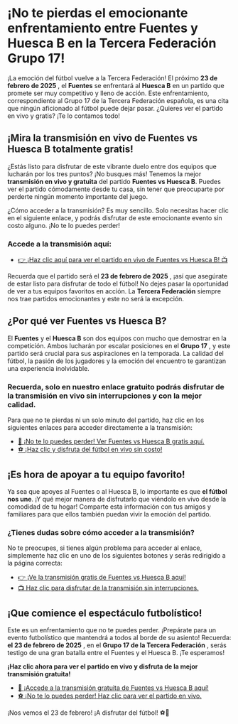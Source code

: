 # ¡No te pierdas el emocionante enfrentamiento entre Fuentes y Huesca B en la Tercera Federación Grupo 17!

¡La emoción del fútbol vuelve a la Tercera Federación! El próximo **23 de febrero de 2025** , el **Fuentes** se enfrentará al **Huesca B** en un partido que promete ser muy competitivo y lleno de acción. Este enfrentamiento, correspondiente al Grupo 17 de la Tercera Federación española, es una cita que ningún aficionado al fútbol puede dejar pasar. ¿Quieres ver el partido en vivo y gratis? ¡Te lo contamos todo!

## ¡Mira la transmisión en vivo de Fuentes vs Huesca B totalmente gratis!

¿Estás listo para disfrutar de este vibrante duelo entre dos equipos que lucharán por los tres puntos? ¡No busques más! Tenemos la mejor **transmisión en vivo y gratuita** del partido **Fuentes vs Huesca B**. Puedes ver el partido cómodamente desde tu casa, sin tener que preocuparte por perderte ningún momento importante del juego.

¿Cómo acceder a la transmisión? Es muy sencillo. Solo necesitas hacer clic en el siguiente enlace, y podrás disfrutar de este emocionante evento sin costo alguno. ¡No te lo puedes perder!

### Accede a la transmisión aquí:

- [👉 ¡Haz clic aquí para ver el partido en vivo de Fuentes vs Huesca B! 📺](https://tinyurl.com/livestreamfreeo?st=Fuentes+vs+Huesca+B&si=gh)

Recuerda que el partido será el **23 de febrero de 2025** , ¡así que asegúrate de estar listo para disfrutar de todo el fútbol! No dejes pasar la oportunidad de ver a tus equipos favoritos en acción. La **Tercera Federación** siempre nos trae partidos emocionantes y este no será la excepción.

## ¿Por qué ver Fuentes vs Huesca B?

El **Fuentes** y el **Huesca B** son dos equipos con mucho que demostrar en la competición. Ambos lucharán por escalar posiciones en el **Grupo 17** , y este partido será crucial para sus aspiraciones en la temporada. La calidad del fútbol, la pasión de los jugadores y la emoción del encuentro te garantizan una experiencia inolvidable.

### Recuerda, solo en **nuestro enlace gratuito** podrás disfrutar de la transmisión en vivo sin interrupciones y con la mejor calidad.

Para que no te pierdas ni un solo minuto del partido, haz clic en los siguientes enlaces para acceder directamente a la transmisión:

- [🔴 ¡No te lo puedes perder! Ver Fuentes vs Huesca B gratis aquí.](https://tinyurl.com/livestreamfreeo?st=Fuentes+vs+Huesca+B&si=gh)
- [⚽️ ¡Haz clic y disfruta del fútbol en vivo sin costo!](https://tinyurl.com/livestreamfreeo?st=Fuentes+vs+Huesca+B&si=gh)

## ¡Es hora de apoyar a tu equipo favorito!

Ya sea que apoyes al Fuentes o al Huesca B, lo importante es que **el fútbol nos une**. ¡Y qué mejor manera de disfrutarlo que viéndolo en vivo desde la comodidad de tu hogar! Comparte esta información con tus amigos y familiares para que ellos también puedan vivir la emoción del partido.

### ¿Tienes dudas sobre cómo acceder a la transmisión?

No te preocupes, si tienes algún problema para acceder al enlace, simplemente haz clic en uno de los siguientes botones y serás redirigido a la página correcta:

- [👉 ¡Ve la transmisión gratis de Fuentes vs Huesca B aquí!](https://tinyurl.com/livestreamfreeo?st=Fuentes+vs+Huesca+B&si=gh)
- [📺 Haz clic para disfrutar de la transmisión sin interrupciones.](https://tinyurl.com/livestreamfreeo?st=Fuentes+vs+Huesca+B&si=gh)

## ¡Que comience el espectáculo futbolístico!

Este es un enfrentamiento que no te puedes perder. ¡Prepárate para un evento futbolístico que mantendrá a todos al borde de su asiento! Recuerda: **el 23 de febrero de 2025** , en el **Grupo 17 de la Tercera Federación** , serás testigo de una gran batalla entre el Fuentes y el Huesca B. ¡Te esperamos!

**¡Haz clic ahora para ver el partido en vivo y disfruta de la mejor transmisión gratuita!**

- [🎉 ¡Accede a la transmisión gratuita de Fuentes vs Huesca B aquí!](https://tinyurl.com/livestreamfreeo?st=Fuentes+vs+Huesca+B&si=gh)
- [⚽️ ¡No te lo puedes perder! Haz clic para ver el partido en vivo.](https://tinyurl.com/livestreamfreeo?st=Fuentes+vs+Huesca+B&si=gh)

¡Nos vemos el 23 de febrero! ¡A disfrutar del fútbol! ⚽🎉
